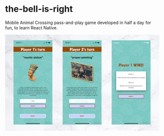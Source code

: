 # the-bell-is-right

Mobile Animal Crossing pass-and-play game developed in half a day for fun, to learn React Native.

![Player Turn Screens](https://github.com/danitian/the-bell-is-right/blob/048c41f007665e3a4774ff63257f342dae5c4886/assets/bellisright.jpeg)
